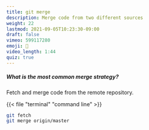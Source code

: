 ```yaml
---
title: git merge
description: Merge code from two different sources
weight: 22
lastmod: 2021-09-05T10:23:30-09:00
draft: false
vimeo: 599117280
emoji: 🤝
video_length: 1:44
quiz: true
---
```


<quiz-modal options="recursive:octopus:renormalize:fast forward" answer="fast forward" prize="10">
  <h5>What is the most common merge strategy?</h5>
</quiz-modal>

Fetch and merge code from the remote repository.

{{< file "terminal" "command line" >}}

```bash
git fetch
git merge origin/master
```
